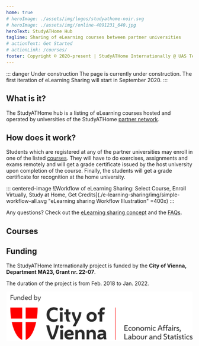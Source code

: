 ```yaml
---
home: true
# heroImage: ./assets/img/logos/studyathome-noir.svg
# heroImage: ./assets/img//online-4091231_640.jpg
heroText: StudyATHome Hub
tagline: Sharing of eLearning courses between partner universities
# actionText: Get Started
# actionLink: /courses/
footer: Copyright © 2020-present | StudyATHome Internationally @ UAS Technikum Wien
---
```


::: danger Under construction
The page is currently under construction. The first iteration of eLearning Sharing will start in September 2020.
:::

## What is it?

The StudyATHome hub is a listing of eLearning courses hosted and operated by universities of the StudyATHome [partner network](/studyathome/partner/).
## How does it work?

Students which are registered at any of the partner universities may enroll in one of the listed [courses](/courses/). They will have to do exercises, assignments and exams remotely and will get a grade certificate issued by the host university upon completion of the course. Finally, the students will get a grade certificate for recognition at the home university.

<!-- ::: full-width-image
![Workflow of eLearning Sharing: Search, Enroll, Study, Get Graded](./e-learning-sharing/concepts/img/simple-workflow-all.svg "eLearning Sharing Workflow Illustration")
::: -->

::: centered-image
![Workflow of eLearning Sharing: Select Course, Enroll Virtually, Study at Home, Get Credits](./e-learning-sharing/img/simple-workflow-all.svg "eLearning sharing Workflow Illustration" =400x)
:::

Any questions? Check out the [eLearning sharing concept](/e-learning-sharing) and the [FAQs](/e-learning-sharing/faq.html).

## Courses

<CourseCards path="/courses/" />

## Funding

The StudyATHome Internationally project is funded by the **City of Vienna, Department MA23, Grant nr. 22-07**.

The duration of the project is from Feb. 2018 to Jan. 2022.

![Logo of City of Vienna](./.vuepress/public/assets/img/logos/ma23_funded.png "Logo of the City of Vienna")

